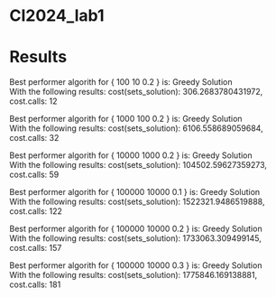 # CI2024_lab1
# Results
Best performer algorith for { 100 10 0.2 } is:  Greedy Solution \
With the following results:  cost(sets_solution): 306.2683780431972, cost.calls: 12


Best performer algorith for { 1000 100 0.2 } is:  Greedy Solution\
With the following results:  cost(sets_solution): 6106.558689059684, cost.calls: 32


Best performer algorith for { 10000 1000 0.2 } is:  Greedy Solution\
With the following results:  cost(sets_solution): 104502.59627359273, cost.calls: 59


Best performer algorith for { 100000 10000 0.1 } is:  Greedy Solution\
With the following results:  cost(sets_solution): 1522321.9486519888, cost.calls: 122


Best performer algorith for { 100000 10000 0.2 } is:  Greedy Solution\
With the following results:  cost(sets_solution): 1733063.309499145, cost.calls: 157


Best performer algorith for { 100000 10000 0.3 } is:  Greedy Solution\
With the following results:  cost(sets_solution): 1775846.169138881, cost.calls: 181
